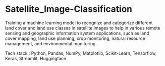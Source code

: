 # Satellite_Image-Classification

Training a machine learning model to recognize and categorize different land cover and land use classes in satellite
images to help in various remote sensing and geographic information system applications, such as land cover
mapping, land use planning, crop monitoring, natural resource management, and environmental monitoring.


Tech stack : Python, Pandas, NumPy, Matplotlib, Scikit-Learn, Tensorflow, Keras, Streamlit, Huggingface
